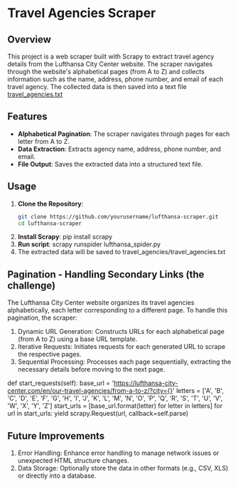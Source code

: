 # Travel Agencies Scraper

## Overview

This project is a web scraper built with Scrapy to extract travel agency details from the Lufthansa City Center website. The scraper navigates through the website's alphabetical pages (from A to Z) and collects information such as the name, address, phone number, and email of each travel agency. The collected data is then saved into a text file [travel_agencies.txt](https://github.com/user-attachments/files/16112312/travel_agencies.txt)


## Features
- **Alphabetical Pagination**: The scraper navigates through pages for each letter from A to Z.
- **Data Extraction**: Extracts agency name, address, phone number, and email.
- **File Output**: Saves the extracted data into a structured text file.


## Usage
1. **Clone the Repository**:
   ```bash
   git clone https://github.com/yourusername/lufthansa-scraper.git
   cd lufthansa-scraper
2. **Install Scrapy**:
   pip install scrapy
3. **Run script**:
   scrapy runspider lufthansa_spider.py
4. The extracted data will be saved to travel_agencies/travel_agencies.txt


## Pagination - Handling Secondary Links (the challenge)
The Lufthansa City Center website organizes its travel agencies alphabetically, each letter corresponding to a different page. To handle this pagination, the scraper:

1. Dynamic URL Generation: Constructs URLs for each alphabetical page (from A to Z) using a base URL template.
2. Iterative Requests: Initiates requests for each generated URL to scrape the respective pages.
3. Sequential Processing: Processes each page sequentially, extracting the necessary details before moving to the next page.
   
def start_requests(self):
    base_url = 'https://lufthansa-city-center.com/en/our-travel-agencies/from-a-to-z/?city={}'
    letters = ['A', 'B', 'C', 'D', 'E', 'F', 'G', 'H', 'I', 'J', 'K', 'L', 'M', 
               'N', 'O', 'P', 'Q', 'R', 'S', 'T', 'U', 'V', 'W', 'X', 'Y', 'Z']
    start_urls = [base_url.format(letter) for letter in letters]
    for url in start_urls:
        yield scrapy.Request(url, callback=self.parse)

## Future Improvements
1. Error Handling: Enhance error handling to manage network issues or unexpected HTML structure changes.
2. Data Storage: Optionally store the data in other formats (e.g., CSV, XLS) or directly into a database.

